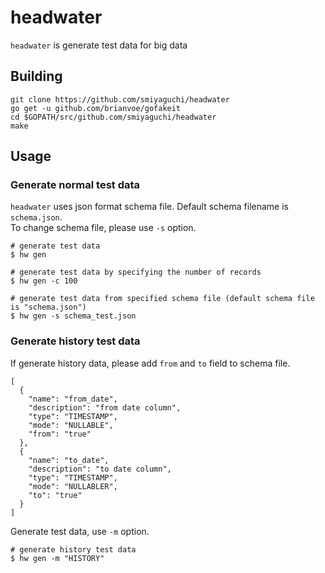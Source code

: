 # headwater
`headwater` is generate test data for big data

## Building

```
git clone https://github.com/smiyaguchi/headwater
go get -u github.com/brianvoe/gofakeit
cd $GOPATH/src/github.com/smiyaguchi/headwater
make
```

## Usage
### Generate normal test data
`headwater` uses json format schema file. Default schema filename is `schema.json`.<br>
To change schema file, please use `-s` option.

```
# generate test data
$ hw gen

# generate test data by specifying the number of records
$ hw gen -c 100

# generate test data from specified schema file (default schema file is "schema.json")
$ hw gen -s schema_test.json
```

### Generate history test data
If generate history data, please add `from` and `to` field to schema file.

```
[
  {
    "name": "from_date",
    "description": "from date column",
    "type": "TIMESTAMP",
    "mode": "NULLABLE",
    "from": "true"
  },
  {
    "name": "to_date",
    "description": "to date column",
    "type": "TIMESTAMP",
    "mode": "NULLABLER",
    "to": "true"
  }
]
```
Generate test data, use `-m` option.

```
# generate history test data
$ hw gen -m "HISTORY"
```
